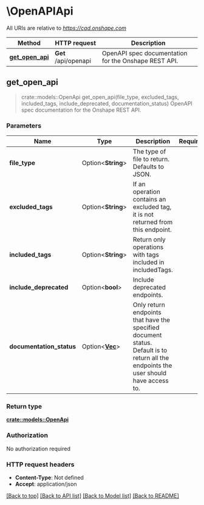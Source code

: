 # \OpenAPIApi

All URIs are relative to *https://cad.onshape.com*

Method | HTTP request | Description
------------- | ------------- | -------------
[**get_open_api**](OpenAPIApi.md#get_open_api) | **Get** /api/openapi | OpenAPI spec documentation for the Onshape REST API.



## get_open_api

> crate::models::OpenApi get_open_api(file_type, excluded_tags, included_tags, include_deprecated, documentation_status)
OpenAPI spec documentation for the Onshape REST API.

### Parameters


Name | Type | Description  | Required | Notes
------------- | ------------- | ------------- | ------------- | -------------
**file_type** | Option<**String**> | The type of file to return. Defaults to JSON. |  |[default to JSON]
**excluded_tags** | Option<**String**> | If an operation contains an excluded tag, it is not returned from this endpoint. |  |
**included_tags** | Option<**String**> | Return only operations with tags included in includedTags. |  |
**include_deprecated** | Option<**bool**> | Include deprecated endpoints. |  |
**documentation_status** | Option<[**Vec<String>**](String.md)> | Only return endpoints that have the specified document status. Default is to return all the endpoints the user should have access to. |  |

### Return type

[**crate::models::OpenApi**](OpenAPI.md)

### Authorization

No authorization required

### HTTP request headers

- **Content-Type**: Not defined
- **Accept**: application/json

[[Back to top]](#) [[Back to API list]](../README.md#documentation-for-api-endpoints) [[Back to Model list]](../README.md#documentation-for-models) [[Back to README]](../README.md)

